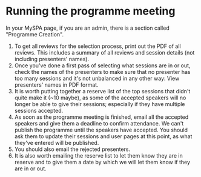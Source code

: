 # Running the programme meeting

In your MySPA page, if you are an admin, there is a section called "Programme Creation".
1. To get all reviews for the selection process, print out the PDF of all reviews. This includes a summary of all reviews and session details (not including presenters' names).
1. Once you've done a first pass of selecting what sessions are in or out, check the names of the presenters to make sure that no presenter has too many sessions and it's not unbalanced in any other way: View presenters' names in PDF format.
1. It is worth putting together a reserve list of the top sessions that didn't quite make it (~10 maybe), as some of the accepted speakers will no longer be able to give their sessions; especially if they have multiple sessions accepted.
1. As soon as the programme meeting is finished, email all the accepted speakers and give them a deadline to confirm attendance. We can't publish the programme until the speakers have accepted. You should ask them to update their sessions and user pages at this point, as what they've entered will be published.
1. You should also email the rejected presenters.
1. It is also worth emailing the reserve list to let them know they are in reserve and to give them a date by which we will let them know if they are in or out.
